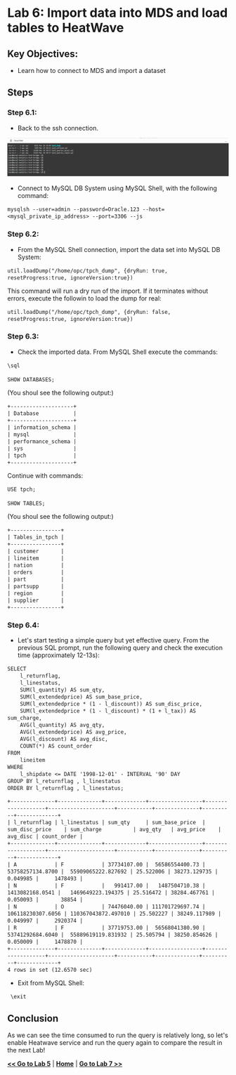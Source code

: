 # Lab 6: Import data into MDS and load tables to HeatWave

## Key Objectives:
- Learn how to connect to MDS and import a dataset 

## Steps

### **Step 6.1:**
- Back to the ssh connection.

![](./images/HW35_hw.png)

- Connect to MySQL DB System using MySQL Shell, with the following command:
```
mysqlsh --user=admin --password=Oracle.123 --host=<mysql_private_ip_address> --port=3306 --js
```

### **Step 6.2:**
- From the MySQL Shell connection, import the data set into MySQL DB System:
```
util.loadDump("/home/opc/tpch_dump", {dryRun: true, resetProgress:true, ignoreVersion:true})
```
This command will run a dry run of the import. If it terminates without errors, execute the followin to load the dump for real:
```
util.loadDump("/home/opc/tpch_dump", {dryRun: false, resetProgress:true, ignoreVersion:true})
```

### **Step 6.3:**
- Check the imported data. From MySQL Shell execute the commands:

```
\sql

SHOW DATABASES;
```
(You shoul see the following output:)
```
+--------------------+
| Database           |
+--------------------+
| information_schema |
| mysql              |
| performance_schema |
| sys                |
| tpch               |
+--------------------+
```
Continue with commands:
```
USE tpch;

SHOW TABLES;
```
(You shoul see the following output:)
```
+----------------+
| Tables_in_tpch |
+----------------+
| customer       |
| lineitem       |
| nation         |
| orders         |
| part           |
| partsupp       |
| region         |
| supplier       |
+----------------+
```

### **Step 6.4:**
- Let's start testing a simple query but yet effective query.
From the previous SQL prompt, run the following query and check the execution time (approximately 12-13s):
```
SELECT
    l_returnflag,
    l_linestatus,
    SUM(l_quantity) AS sum_qty,
    SUM(l_extendedprice) AS sum_base_price,
    SUM(l_extendedprice * (1 - l_discount)) AS sum_disc_price,
    SUM(l_extendedprice * (1 - l_discount) * (1 + l_tax)) AS sum_charge,
    AVG(l_quantity) AS avg_qty,
    AVG(l_extendedprice) AS avg_price,
    AVG(l_discount) AS avg_disc,
    COUNT(*) AS count_order
FROM
    lineitem
WHERE
    l_shipdate <= DATE '1998-12-01' - INTERVAL '90' DAY
GROUP BY l_returnflag , l_linestatus
ORDER BY l_returnflag , l_linestatus;
```
```
+--------------+--------------+-------------+-----------------+-------------------+---------------------+-----------+--------------+----------+-------------+
| l_returnflag | l_linestatus | sum_qty     | sum_base_price  | sum_disc_price    | sum_charge          | avg_qty   | avg_price    | avg_disc | count_order |
+--------------+--------------+-------------+-----------------+-------------------+---------------------+-----------+--------------+----------+-------------+
| A            | F            | 37734107.00 |  56586554400.73 |  53758257134.8700 |  55909065222.827692 | 25.522006 | 38273.129735 | 0.049985 |     1478493 |
| N            | F            |   991417.00 |   1487504710.38 |   1413082168.0541 |   1469649223.194375 | 25.516472 | 38284.467761 | 0.050093 |       38854 |
| N            | O            | 74476040.00 | 111701729697.74 | 106118230307.6056 | 110367043872.497010 | 25.502227 | 38249.117989 | 0.049997 |     2920374 |
| R            | F            | 37719753.00 |  56568041380.90 |  53741292684.6040 |  55889619119.831932 | 25.505794 | 38250.854626 | 0.050009 |     1478870 |
+--------------+--------------+-------------+-----------------+-------------------+---------------------+-----------+--------------+----------+-------------+
4 rows in set (12.6570 sec)
```
- Exit from MySQL Shell:
  
```
 \exit
```

## Conclusion

As we can see the time consumed to run the query is relatively long, so let's enable Heatwave service and run the query again to compare the result in the next Lab!


**[<< Go to Lab 5](/Lab5/README.md)** | **[Home](../README.md)** | **[Go to Lab 7 >>](/Lab7/README.md)**
